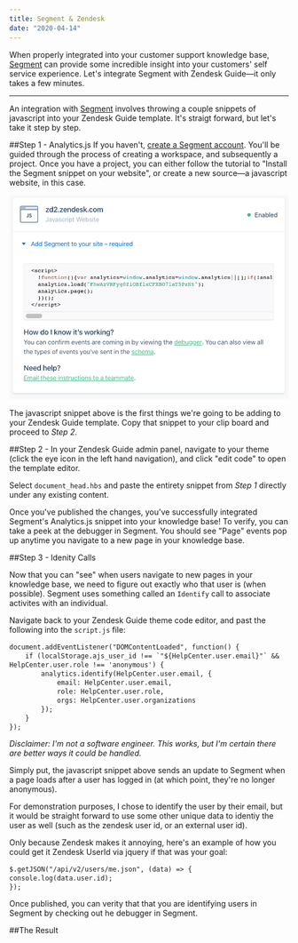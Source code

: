 ```yaml
---
title: Segment & Zendesk
date: "2020-04-14"
---
```


When properly integrated into your customer support knowledge base, [Segment](https://www.segment.com/) can provide some incredible insight into your customers' self service experience. Let's integrate Segment with Zendesk Guide—it only takes a few minutes. 

<!-- end -->

---
An integration with [Segment](https://www.segment.com/) involves throwing a couple snippets of javascript into your Zendesk Guide template. It's straigt forward, but let's take it step by step. 

##Step 1 - Analytics.js
If you haven't, [create a Segment account](https://app.segment.com/signup/). You'll be guided through the process of creating a workspace, and subsequently a project. Once you have a project, you can either follow the tutorial to "Install the Segment snippet on your website", or create a new source—a javascript website, in this case. 

![Segment Snippet](./segment_snippet.png)

The javascript snippet above is the first things we're going to be adding to your Zendesk Guide template. Copy that snippet to your clip board and proceed to _Step 2_. 

##Step 2 - 
In your Zendesk Guide admin panel, navigate to your theme (click the eye icon in the left hand navigation), and click "edit code" to open the template editor. 

Select `document_head.hbs` and paste the entirety snippet from _Step 1_ directly under any existing content. 

Once you've published the changes, you've successfully integrated Segment's Analytics.js snippet into your knowledge base! To verify, you can take a peek at the debugger in Segment. You should see "Page" events pop up anytime you navigate to a new page in your knowledge base.

##Step 3 - Idenity Calls

Now that you can "see" when users navigate to new pages in your knowledge base, we need to figure out exactly who that user is (when possible). Segment uses something called an `Identify` call to associate activites with an individual. 

Navigate back to your Zendesk Guide theme code editor, and past the following into the `script.js` file: 

```
document.addEventListener("DOMContentLoaded", function() {
    if (localStorage.ajs_user_id !== `"${HelpCenter.user.email}"` && HelpCenter.user.role !== 'anonymous') {
        analytics.identify(HelpCenter.user.email, {
            email: HelpCenter.user.email,
            role: HelpCenter.user.role,
            orgs: HelpCenter.user.organizations
        });
    }
});
```
_Disclaimer: I'm not a software engineer. This works, but I'm certain there are better ways it could be handled._

Simply put, the javascript snippet above sends an update to Segment when a page loads after a user has logged in (at which point, they're no longer anonymous). 

For demonstration purposes, I chose to identify the user by their email, but it would be straight forward to use some other unique data to identiy the user as well (such as the zendesk user id, or an external user id). 

Only because Zendesk makes it annoying, here's an example of how you could get it Zendesk UserId via jquery if that was your goal: 
```
$.getJSON("/api/v2/users/me.json", (data) => { 
console.log(data.user.id); 
}); 
```

Once published, you can verity that that you are identifying users in Segment by checking out he debugger in Segment. 

##The Result

